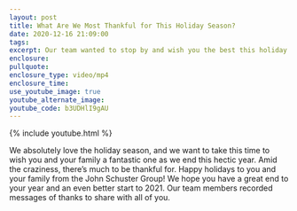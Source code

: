 ```yaml
---
layout: post
title: What Are We Most Thankful for This Holiday Season?
date: 2020-12-16 21:09:00
tags:
excerpt: Our team wanted to stop by and wish you the best this holiday season.
enclosure:
pullquote:
enclosure_type: video/mp4
enclosure_time:
use_youtube_image: true
youtube_alternate_image:
youtube_code: b3UDHlI9gAU
---
```


{% include youtube.html %}

We absolutely love the holiday season, and we want to take this time to wish you and your family a fantastic one as we end this hectic year. Amid the craziness, there’s much to be thankful for. Happy holidays to you and your family from the John Schuster Group\! We hope you have a great end to your year and an even better start to 2021. Our team members recorded messages of thanks to share with all of you.&nbsp;
